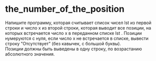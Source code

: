 # the_number_of_the_position
Напишите программу, которая считывает список чисел lst из первой строки и число x из второй строки, 
которая выводит все позиции, на которых встречается число x в переданном списке lst  .  Позиции нумеруются с нуля, 
если число x  не встречается в списке, вывести строку "Отсутствует" (без кавычек, с большой буквы).  
Позиции должны быть выведены в одну строку, по возрастанию абсолютного значения.
